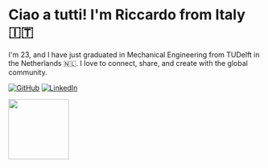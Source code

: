 # Ciao a tutti! I'm Riccardo from Italy 🇮🇹

I'm 23, and I have just graduated in Mechanical Engineering from TUDelft in the Netherlands 🇳🇱. 
I love to connect, share, and create with the global community.

[![GitHub](https://img.shields.io/badge/GitHub-100000?style=for-the-badge&logo=github&logoColor=white)](https://github.com/ricdigi)
[![LinkedIn](https://img.shields.io/badge/LinkedIn-0077B5?style=for-the-badge&logo=linkedin&logoColor=white)](https://www.linkedin.com/in/riccardodigirolamo01/)


  <a href="https://github.com/ricdigi">
    <img height="120" src="https://github-readme-stats.vercel.app/api?username=ricdigi&show_icons=true&count_private=false&include_all_commits=true&exclude_forks=true&theme=default" />
  </a>



